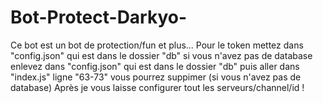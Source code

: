 # Bot-Protect-Darkyo-
Ce bot est un bot de protection/fun et plus... Pour le token mettez dans "config.json" qui est dans le dossier "db" si vous n'avez pas de database enlevez dans "config.json" qui est dans le dossier "db" puis aller dans "index.js" ligne "63-73" vous pourrez suppimer (si vous n'avez pas de database)
Après je vous laisse configurer tout les serveurs/channel/id ! 
